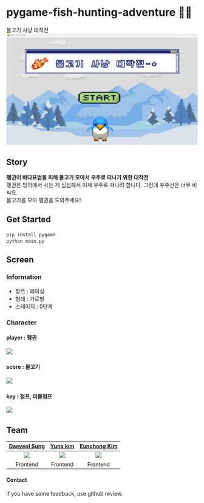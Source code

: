 # pygame-fish-hunting-adventure 🐧🎣
물고기 사냥 대작전
<img src="./img/intro_screen.png"/>


## Story
**펭귄이 바다표범을 피해 물고기 모아서 우주로 떠나기 위한 대작전** <br>
펭귄은 빙하에서 사는 게 심심해서 이제 우주로 떠나려 합니다. 그런데 우주선은 너무 비싸요. <br>
물고기를 모아 펭귄을 도와주세요!


## Get Started
```pip install pygame``` <br>
```python main.py```


## Screen
### Information
* 장르 : 레이싱
* 형태 : 가로형
* 스테이지 : 0단계

### Character
#### player : 펭귄
<img src="./img/player1.png"/>

#### score : 물고기
<img src="./img/fish.png"/>

#### key : 점프, 더블점프
<img src="./img/arrow_key.png"/>


## Team
| [Daeyeol Sung](https://github.com/Daeye0l) |[Yuna kim](kkiwiio)|[Eunchong Kim](https://github.com/rltgjqmtkdydwk) |
|:----------------------------------------------:|:---:|:-----------------------------------------------:|
|  <img src="https://github.com/Daeye0l.png">  |<img src="https://github.com/kkiwiio.png">| <img src="https://github.com/rltgjqmtkdydwk.png"> |
|                    Frontend                     |Frontend|                    Frontend                     |

#### Contact
if you have some feedback, use github review.